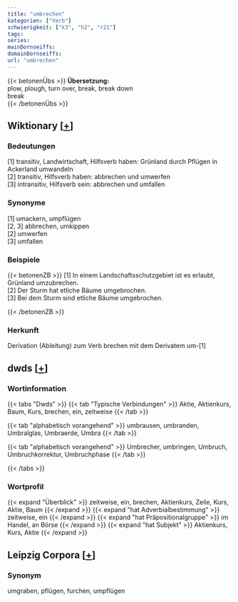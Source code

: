 ```yaml
---
title: "umbrechen"
kategorien: ["Verb"]
schwierigkeit: ["k3", "h2", "r21"]
tags:
series:
mainDornseiffs:
domainDornseiffs:
url: "umbrechen"
---
```


{{< betonenÜbs >}}
**Übersetzung:**  
plow, plough, turn over, break, break  down  
break  
{{< /betonenÜbs >}}

## Wiktionary [[+](https://de.wiktionary.org/wiki/umbrechen)]

### Bedeutungen
[1] transitiv, Landwirtschaft, Hilfsverb haben: Grünland durch Pflügen in Ackerland umwandeln  
[2] transitiv, Hilfsverb haben: abbrechen und umwerfen  
[3] intransitiv, Hilfsverb sein: abbrechen und umfallen  

### Synonyme
[1] umackern, umpflügen  
[2, 3] abbrechen, umkippen  
[2] umwerfen  
[3] umfallen  

### Beispiele
{{< betonenZB >}}
[1] In einem Landschaftsschutzgebiet ist es erlaubt, Grünland umzubrechen.  
[2] Der Sturm hat etliche Bäume umgebrochen.  
[3] Bei dem Sturm sind etliche Bäume umgebrochen.  

{{< /betonenZB >}}
### Herkunft
Derivation (Ableitung) zum Verb brechen mit dem Derivatem um-[1]  



## dwds [[+](https://www.dwds.de/wb/umbrechen)]

### Wortinformation
{{< tabs "Dwds" >}}
{{< tab "Typische Verbindungen" >}}
Aktie, Aktienkurs, Baum, Kurs, brechen, ein, zeitweise
{{< /tab >}}

{{< tab "alphabetisch vorangehend" >}}
umbrausen, umbranden, Umbralglas, Umbraerde, Umbra
{{< /tab >}}

{{< tab "alphabetisch vorangehend" >}}
Umbrecher, umbringen, Umbruch, Umbruchkorrektur, Umbruchphase
{{< /tab >}}

{{< /tabs >}}

### Wortprofil
{{< expand "Überblick" >}} zeitweise, ein, brechen, Aktienkurs, Zeile, Kurs, Aktie, Baum {{< /expand >}}
{{< expand "hat Adverbialbestimmung" >}} zeitweise, ein {{< /expand >}}
{{< expand "hat Präpositionalgruppe" >}} im Handel, an Börse {{< /expand >}}
{{< expand "hat Subjekt" >}} Aktienkurs, Kurs, Aktie {{< /expand >}}

## Leipzig Corpora [[+](https://corpora.uni-leipzig.de/en/res?word=umbrechen&corpusId=deu_newscrawl-public_2018)]


### Synonym
umgraben, pflügen, furchen, umpflügen

